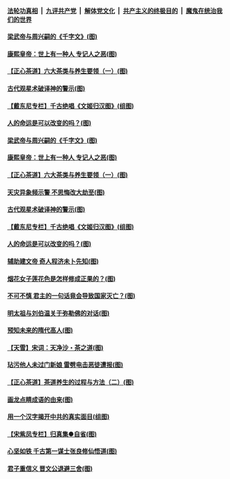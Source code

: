 

####  [法轮功真相](../../../../basic/blob/master/README.md?t=06220902) &nbsp;|&nbsp; [九评共产党](../../../../9ping.md/blob/master/README.md?t=06220902) &nbsp;|&nbsp; [解体党文化](../../../../jtdwh.md/blob/master/README.md?t=06220902)  &nbsp;|&nbsp; [共产主义的终极目的](../../../../gczydzjmd.md/blob/master/README.md?t=06220902) &nbsp;|&nbsp; [魔鬼在统治我们的世界](../../../../mgztzwmdsj.md/blob/master/README.md?t=06220902) 

#### [梁武帝与周兴嗣的《千字文》(图)](../pages/p7/936914.md?t=06220902) 

#### [康熙皇帝：世上有一种人 专记人之恶(图)](../pages/p7/937141.md?t=06220902) 

#### [【正心茶道】六大茶类与养生要领（一）(图)](../pages/p7/936910.md?t=06220902) 

#### [古代观星术破译神的警示(图)](../pages/p7/936938.md?t=06220902) 

#### [【戴东尼专栏】千古绝唱《文姬归汉图》(组图)](../pages/p7/933598.md?t=06220902) 

#### [人的命运是可以改变的吗？(图)](../pages/p7/936633.md?t=06220902) 

#### [梁武帝与周兴嗣的《千字文》(图)](../pages/p7/936914.md?t=06220902) 

#### [康熙皇帝：世上有一种人 专记人之恶(图)](../pages/p7/937141.md?t=06220902) 

#### [【正心茶道】六大茶类与养生要领（一）(图)](../pages/p7/936910.md?t=06220902) 

#### [天灾异象频示警 不思悔改大劫至(图)](../pages/p7/937076.md?t=06220902) 

#### [古代观星术破译神的警示(图)](../pages/p7/936938.md?t=06220902) 

#### [【戴东尼专栏】千古绝唱《文姬归汉图》(组图)](../pages/p7/933598.md?t=06220902) 

#### [人的命运是可以改变的吗？(图)](../pages/p7/936633.md?t=06220902) 

#### [辅助建文帝 奇人程济未卜先知(图)](../pages/p7/936751.md?t=06220902) 

#### [烟花女子莲花色是怎样修成正果的？(图)](../pages/p7/936627.md?t=06220902) 

#### [不可不慎 君主的一句话竟会导致国家灭亡？(图)](../pages/p7/936921.md?t=06220902) 

#### [明太祖与刘伯温关于弥勒佛的对话(图)](../pages/p7/936918.md?t=06220902) 

#### [预知未来的隋代高人(图)](../pages/p7/936519.md?t=06220902) 

#### [【天雪】宋词：天净沙・茶之道(图)](../pages/p7/936606.md?t=06220902) 

#### [玷污他人未过门新娘 雷劈电击恶徒遭报(图)](../pages/p7/936730.md?t=06220902) 

#### [【正心茶道】茶道养生的过程与方法（二）(图)](../pages/p7/936188.md?t=06220902) 

#### [画龙点睛成语的由来(图)](../pages/p7/936521.md?t=06220902) 

#### [用一个汉字揭开中共的真实面目(组图)](../pages/p7/936605.md?t=06220902) 

#### [【宋紫凤专栏】归真集●自省(图)](../pages/p7/936715.md?t=06220902) 

#### [心坚如铁 千古第一谋士张良修仙悟道(图)](../pages/p7/936518.md?t=06220902) 

#### [君子重信义 晋文公退避三舍(图)](../pages/p7/936517.md?t=06220902) 


